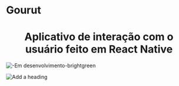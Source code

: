 # Gourut

<h1 align="center">Aplicativo de interação com o usuário feito em React Native</h1>

![-Em desenvolvimento-brightgreen](https://user-images.githubusercontent.com/62525275/198724146-1bf78248-7f5e-4b5e-a7e6-0af4b9184b33.svg)

![Add a heading](https://user-images.githubusercontent.com/62525275/198722450-d8450680-f5de-4855-8205-64cac2340e01.png)

